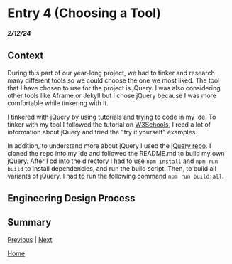 # Entry 4 (Choosing a Tool)
##### 2/12/24
## Context 
During this part of our year-long project, we had to tinker and research many different tools so we could choose the one we most liked. The tool that I have chosen to use for the project is jQuery. I was also considering other tools like Aframe or Jekyll but I chose jQuery because I was more comfortable while tinkering with it. 

I tinkered with jQuery by using tutorials and trying to code in my ide. To tinker with my tool I followed the tutorial on [W3Schools](https://www.w3schools.com/jquERy/default.asp), I read a lot of information about jQuery and tried the "try it yourself" examples.

In addition, to understand more about jQuery I used the [jQuery repo](https://github.com/jquery/jquery?tab=readme-ov-file). I cloned the repo into my ide and followed the README.md to build my own jQuery. After I cd into the directory I had to use `npm install` and `npm run build` to install dependencies, and run the build script. Then, to build all variants of jQuery, I had to run the following command `npm run build:all`.


## Engineering Design Process

## Summary

[Previous](entry03.md) | [Next](entry05.md)

[Home](../README.md)
